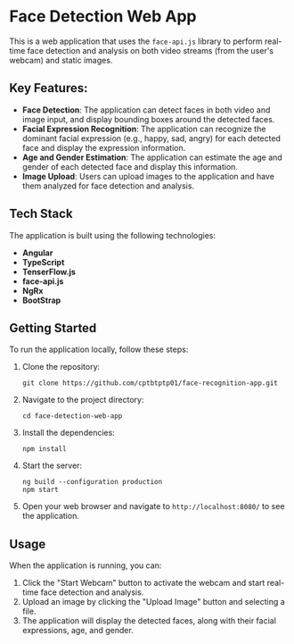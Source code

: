 # Face Detection Web App

This is a web application that uses the `face-api.js` library to perform real-time face detection and analysis on both video streams (from the user's webcam) and static images.

## Key Features:

- **Face Detection**: The application can detect faces in both video and image input, and display bounding boxes around the detected faces.
- **Facial Expression Recognition**: The application can recognize the dominant facial expression (e.g., happy, sad, angry) for each detected face and display the expression information.
- **Age and Gender Estimation**: The application can estimate the age and gender of each detected face and display this information.
- **Image Upload**: Users can upload images to the application and have them analyzed for face detection and analysis.

## Tech Stack

The application is built using the following technologies:

- **Angular**
- **TypeScript**
- **TenserFlow.js**
- **face-api.js**
- **NgRx**
- **BootStrap**

## Getting Started

To run the application locally, follow these steps:

1. Clone the repository:

   ```
   git clone https://github.com/cptbtptp01/face-recognition-app.git
   ```

2. Navigate to the project directory:

   ```
   cd face-detection-web-app
   ```

3. Install the dependencies:

   ```
   npm install
   ```

4. Start the server:

   ```
   ng build --configuration production
   npm start
   ```

5. Open your web browser and navigate to `http://localhost:8080/` to see the application.

## Usage

When the application is running, you can:

1. Click the "Start Webcam" button to activate the webcam and start real-time face detection and analysis.
2. Upload an image by clicking the "Upload Image" button and selecting a file.
3. The application will display the detected faces, along with their facial expressions, age, and gender.
